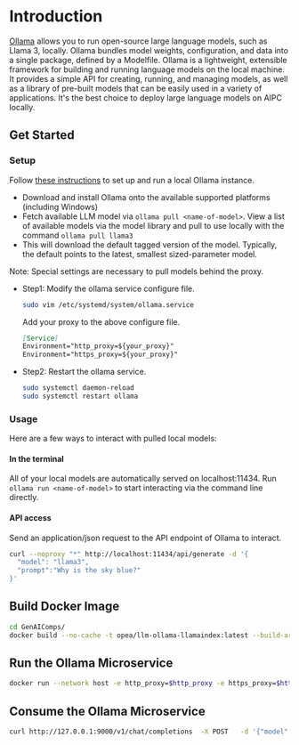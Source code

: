 # Introduction

[Ollama](https://github.com/ollama/ollama) allows you to run open-source large language models, such as Llama 3, locally. Ollama bundles model weights, configuration, and data into a single package, defined by a Modelfile. Ollama is a lightweight, extensible framework for building and running language models on the local machine. It provides a simple API for creating, running, and managing models, as well as a library of pre-built models that can be easily used in a variety of applications. It's the best choice to deploy large language models on AIPC locally.

## Get Started

### Setup

Follow [these instructions](https://github.com/ollama/ollama) to set up and run a local Ollama instance.

- Download and install Ollama onto the available supported platforms (including Windows)
- Fetch available LLM model via `ollama pull <name-of-model>`. View a list of available models via the model library and pull to use locally with the command `ollama pull llama3`
- This will download the default tagged version of the model. Typically, the default points to the latest, smallest sized-parameter model.

Note:
Special settings are necessary to pull models behind the proxy.

- Step1: Modify the ollama service configure file.

  ```bash
  sudo vim /etc/systemd/system/ollama.service
  ```

  Add your proxy to the above configure file.

  ```markdown
  [Service]
  Environment="http_proxy=${your_proxy}"
  Environment="https_proxy=${your_proxy}"
  ```

- Step2: Restart the ollama service.
  ```bash
  sudo systemctl daemon-reload
  sudo systemctl restart ollama
  ```

### Usage

Here are a few ways to interact with pulled local models:

#### In the terminal

All of your local models are automatically served on localhost:11434. Run `ollama run <name-of-model>` to start interacting via the command line directly.

#### API access

Send an application/json request to the API endpoint of Ollama to interact.

```bash
curl --noproxy "*" http://localhost:11434/api/generate -d '{
  "model": "llama3",
  "prompt":"Why is the sky blue?"
}'
```

## Build Docker Image

```bash
cd GenAIComps/
docker build --no-cache -t opea/llm-ollama-llamaindex:latest --build-arg https_proxy=$https_proxy --build-arg http_proxy=$http_proxy -f comps/llms/text-generation/ollama/llama_index/Dockerfile .
```

## Run the Ollama Microservice

```bash
docker run --network host -e http_proxy=$http_proxy -e https_proxy=$https_proxy opea/llm-ollama-llamaindex:latest
```

## Consume the Ollama Microservice

```bash
curl http://127.0.0.1:9000/v1/chat/completions  -X POST   -d '{"model": "llama3", "query":"What is Deep Learning?","max_new_tokens":32,"top_k":10,"top_p":0.95,"typical_p":0.95,"temperature":0.01,"repetition_penalty":1.03,"streaming":true}'   -H 'Content-Type: application/json'
```
